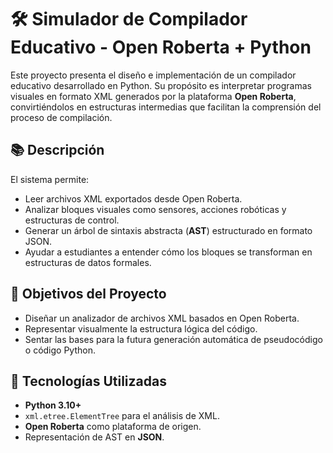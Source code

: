 # 🛠️ Simulador de Compilador Educativo - Open Roberta + Python

Este proyecto presenta el diseño e implementación de un compilador educativo desarrollado en Python. Su propósito es interpretar programas visuales en formato XML generados por la plataforma **Open Roberta**, convirtiéndolos en estructuras intermedias que facilitan la comprensión del proceso de compilación.

## 📚 Descripción

El sistema permite:
- Leer archivos XML exportados desde Open Roberta.
- Analizar bloques visuales como sensores, acciones robóticas y estructuras de control.
- Generar un árbol de sintaxis abstracta (**AST**) estructurado en formato JSON.
- Ayudar a estudiantes a entender cómo los bloques se transforman en estructuras de datos formales.

## 🎯 Objetivos del Proyecto

- Diseñar un analizador de archivos XML basados en Open Roberta.
- Representar visualmente la estructura lógica del código.
- Sentar las bases para la futura generación automática de pseudocódigo o código Python.

## 🧰 Tecnologías Utilizadas

- **Python 3.10+**
- `xml.etree.ElementTree` para el análisis de XML.
- **Open Roberta** como plataforma de origen.
- Representación de AST en **JSON**.

